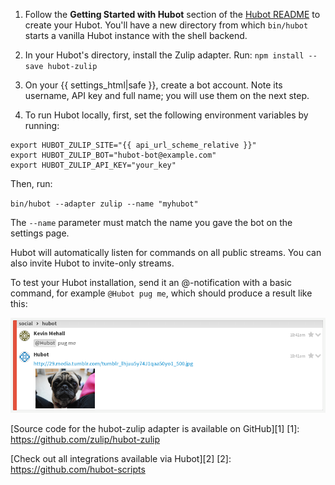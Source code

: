 1. Follow the **Getting Started with Hubot** section of the
   [Hubot README](https://hubot.github.com/docs/#getting-started-with-hubot)
   to create your Hubot. You'll have a new directory from
   which `bin/hubot` starts a vanilla Hubot instance with
   the shell backend.

2. In your Hubot's directory, install the Zulip adapter. Run:
   `npm install --save hubot-zulip`

3. On your {{ settings_html|safe }}, create a bot account. Note
   its username, API key and full name; you will use them on the
   next step.

4. To run Hubot locally, first, set the following environment
   variables by running:

```
export HUBOT_ZULIP_SITE="{{ api_url_scheme_relative }}"
export HUBOT_ZULIP_BOT="hubot-bot@example.com"
export HUBOT_ZULIP_API_KEY="your_key"
```

Then, run:

`bin/hubot --adapter zulip --name "myhubot"`

The `--name` parameter must match the name you gave the bot on
the settings page.

Hubot will automatically listen for commands on all public streams.
You can also invite Hubot to invite-only streams.

To test your Hubot installation, send it an @-notification with a
basic command, for example `@Hubot pug me`, which should produce a
result like this:

![](/static/images/integrations/hubot/001.png)

[Source code for the hubot-zulip adapter is available on GitHub][1]
[1]: https://github.com/zulip/hubot-zulip

[Check out all integrations available via Hubot][2]
[2]: https://github.com/hubot-scripts

